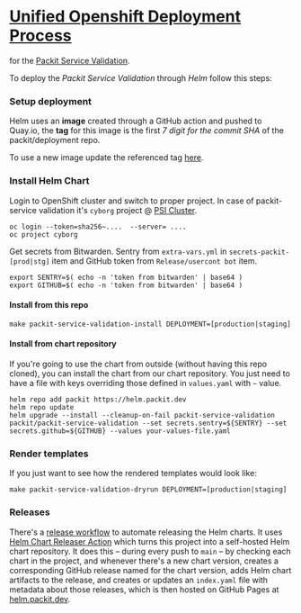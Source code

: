 # [Unified Openshift Deployment Process](https://docs.google.com/presentation/d/1MlLuuawzxJg6U15zbPby6JAtNNEWZAhfGEWNcpYSWeo)

for the [Packit Service Validation](https://github.com/packit/deployment/tree/main/cron-jobs/packit-service-validation).

To deploy the *Packit Service Validation* through *Helm* follow this steps:

### Setup deployment

Helm uses an **image** created through a GitHub action and pushed to Quay.io,
the **tag** for this image is the first *7 digit for the commit SHA* of the packit/deployment repo.

To use a new image update the referenced tag
[here](https://github.com/packit/udp/blob/main/ocp-deployments/packit-service-validation-prod.yaml#L18).

### Install Helm Chart

Login to OpenShift cluster and switch to proper project. In case of packit-service validation
it's `cyborg` project @ [PSI Cluster](https://ocp4.psi.redhat.com).

    oc login --token=sha256~....  --server= ....
    oc project cyborg

Get secrets from Bitwarden.
Sentry from `extra-vars.yml` in `secrets-packit-[prod|stg]` item and
GitHub token from `Release/usercont bot` item.

    export SENTRY=$( echo -n 'token from bitwarden' | base64 )
    export GITHUB=$( echo -n 'token from bitwarden' | base64 )

#### Install from this repo

    make packit-service-validation-install DEPLOYMENT=[production|staging]

#### Install from chart repository

If you're going to use the chart from outside (without having this repo cloned),
you can install the chart from our chart repository. You just need to have a file
with keys overriding those defined in `values.yaml` with `~` value.

    helm repo add packit https://helm.packit.dev
    helm repo update
    helm upgrade --install --cleanup-on-fail packit-service-validation packit/packit-service-validation --set secrets.sentry=${SENTRY} --set secrets.github=${GITHUB} --values your-values-file.yaml

### Render templates

If you just want to see how the rendered templates would look like:

    make packit-service-validation-dryrun DEPLOYMENT=[production|staging]

### Releases
There's a [release workflow](https://github.com/packit/udp/blob/main/.github/workflows/release.yml)
to automate releasing the Helm charts. It uses
[Helm Chart Releaser Action](https://github.com/marketplace/actions/helm-chart-releaser)
which turns this project into a self-hosted Helm chart repository.
It does this – during every push to `main` – by checking each chart in the project,
and whenever there's a new chart version, creates a corresponding GitHub release
named for the chart version, adds Helm chart artifacts to the release,
and creates or updates an `index.yaml` file with metadata about those releases,
which is then hosted on GitHub Pages at [helm.packit.dev](https://helm.packit.dev).
